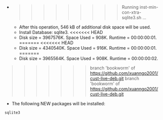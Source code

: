* >>>>>>>>> Running inst-min-con-xtra-sqlite3.sh ...
  * After this operation, 546 kB of additional disk space will be used.
  * Install Database: sqlite3.
<<<<<<< HEAD
  * Disk size = 3967576K. Space Used = 908K. Runtime = 00:00:00:01.
=======
<<<<<<< HEAD
  * Disk size = 4340540K. Space Used = 916K. Runtime = 00:00:00:01.
=======
  * Disk size = 3965564K. Space Used = 908K. Runtime = 00:00:00:02.
>>>>>>> branch 'bookworm' of https://github.com/xuanngo2001/cust-live-deb.git
>>>>>>> branch 'bookworm' of https://github.com/xuanngo2001/cust-live-deb.git
  * The following NEW packages will be installed:
  ```bash
sqlite3
  ```
